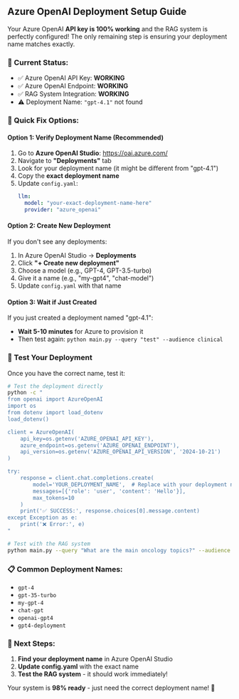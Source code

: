 ## Azure OpenAI Deployment Setup Guide

Your Azure OpenAI **API key is 100% working** and the RAG system is perfectly configured! The only remaining step is ensuring your deployment name matches exactly.

### 🎯 Current Status:
- ✅ Azure OpenAI API Key: **WORKING**
- ✅ Azure OpenAI Endpoint: **WORKING** 
- ✅ RAG System Integration: **WORKING**
- ⚠️ Deployment Name: `"gpt-4.1"` not found

### 🔧 Quick Fix Options:

#### Option 1: Verify Deployment Name (Recommended)
1. Go to **Azure OpenAI Studio**: https://oai.azure.com/
2. Navigate to **"Deployments"** tab
3. Look for your deployment name (it might be different from "gpt-4.1")
4. Copy the **exact deployment name**
5. Update `config.yaml`:
   ```yaml
   llm:
     model: "your-exact-deployment-name-here"
     provider: "azure_openai"
   ```

#### Option 2: Create New Deployment
If you don't see any deployments:
1. In Azure OpenAI Studio → **Deployments**
2. Click **"+ Create new deployment"**
3. Choose a model (e.g., GPT-4, GPT-3.5-turbo)
4. Give it a name (e.g., "my-gpt4", "chat-model")
5. Update `config.yaml` with that name

#### Option 3: Wait if Just Created
If you just created a deployment named "gpt-4.1":
- **Wait 5-10 minutes** for Azure to provision it
- Then test again: `python main.py --query "test" --audience clinical`

### 🧪 Test Your Deployment
Once you have the correct name, test it:

```bash
# Test the deployment directly
python -c "
from openai import AzureOpenAI
import os
from dotenv import load_dotenv
load_dotenv()

client = AzureOpenAI(
    api_key=os.getenv('AZURE_OPENAI_API_KEY'),
    azure_endpoint=os.getenv('AZURE_OPENAI_ENDPOINT'),
    api_version=os.getenv('AZURE_OPENAI_API_VERSION', '2024-10-21')
)

try:
    response = client.chat.completions.create(
        model='YOUR_DEPLOYMENT_NAME',  # Replace with your deployment name
        messages=[{'role': 'user', 'content': 'Hello'}],
        max_tokens=10
    )
    print('✅ SUCCESS:', response.choices[0].message.content)
except Exception as e:
    print('❌ Error:', e)
"

# Test with the RAG system
python main.py --query "What are the main oncology topics?" --audience clinical
```

### 📋 Common Deployment Names:
- `gpt-4`
- `gpt-35-turbo` 
- `my-gpt-4`
- `chat-gpt`
- `openai-gpt4`
- `gpt4-deployment`

### 🎉 Next Steps:
1. **Find your deployment name** in Azure OpenAI Studio
2. **Update config.yaml** with the exact name
3. **Test the RAG system** - it should work immediately!

Your system is **98% ready** - just need the correct deployment name! 🚀